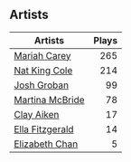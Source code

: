 ## Artists
Artists | Plays 
----- | -----: 
[Mariah Carey](/artists/mariah-carey-31885) | 265
[Nat King Cole](/artists/nat-king-cole-3428) | 214
[Josh Groban](/artists/josh-groban-58260) | 99
[Martina McBride](/artists/martina-mcbride-35319) | 78
[Clay Aiken](/artists/clay-aiken-116167) | 17
[Ella Fitzgerald](/artists/ella-fitzgerald-925) | 14
[Elizabeth Chan](/artists/elizabeth-chan-793805) | 5

